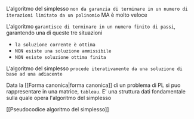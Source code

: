 L'algoritmo del simplesso `non da garanzia di terminare in un numero di iterazioni limitato da un polinomio` MA è molto veloce 

L'algoritmo `garantisce di terminare in un numero finito di passi`, garantendo una di queste tre situazioni
- `la soluzione corrente è ottima`
- `NON esiste una soluzione ammissibile`
- `NON esiste soluzione ottima finita`

L'algoritmo del simplesso `procede iterativamente da una soluzione di base ad una adiacente`

Data la [[Forma canonica|forma canonica]] di un problema di PL si puo rappresentare in una matrice, `tableau`.
E' una struttura dati fondamentale sulla quale opera l'algoritmo del simplesso

[[Pseudocodice algoritmo del simplesso]]